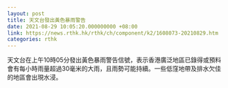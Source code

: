 ```yaml
---
layout: post
title: 天文台發出黃色暴雨警告
date: 2021-08-29 10:05:20.000000000 +08:00
link: https://news.rthk.hk/rthk/ch/component/k2/1608073-20210829.htm
categories: rthk
---
```


天文台在上午10時05分發出黃色暴雨警告信號，表示香港廣泛地區已錄得或預料會有每小時雨量超過30毫米的大雨，且雨勢可能持續。一些低窪地帶及排水欠佳的地區會出現水浸。
